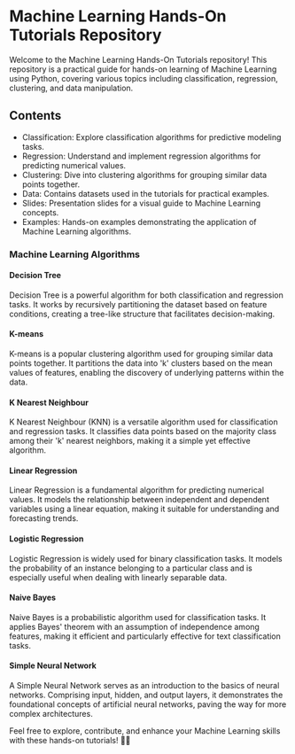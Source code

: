 # Machine Learning Hands-On Tutorials Repository
Welcome to the Machine Learning Hands-On Tutorials repository! This repository is a practical guide for hands-on learning of Machine Learning using Python, covering various topics including classification, regression, clustering, and data manipulation.

## Contents
* Classification: Explore classification algorithms for predictive modeling tasks.
* Regression: Understand and implement regression algorithms for predicting numerical values.
* Clustering: Dive into clustering algorithms for grouping similar data points together.
* Data: Contains datasets used in the tutorials for practical examples.
* Slides: Presentation slides for a visual guide to Machine Learning concepts.
* Examples: Hands-on examples demonstrating the application of Machine Learning algorithms.

### Machine Learning Algorithms
#### Decision Tree
Decision Tree is a powerful algorithm for both classification and regression tasks. It works by recursively partitioning the dataset based on feature conditions, creating a tree-like structure that facilitates decision-making.

#### K-means
K-means is a popular clustering algorithm used for grouping similar data points together. It partitions the data into 'k' clusters based on the mean values of features, enabling the discovery of underlying patterns within the data.

#### K Nearest Neighbour
K Nearest Neighbour (KNN) is a versatile algorithm used for classification and regression tasks. It classifies data points based on the majority class among their 'k' nearest neighbors, making it a simple yet effective algorithm.

#### Linear Regression
Linear Regression is a fundamental algorithm for predicting numerical values. It models the relationship between independent and dependent variables using a linear equation, making it suitable for understanding and forecasting trends.

#### Logistic Regression
Logistic Regression is widely used for binary classification tasks. It models the probability of an instance belonging to a particular class and is especially useful when dealing with linearly separable data.

#### Naive Bayes
Naive Bayes is a probabilistic algorithm used for classification tasks. It applies Bayes' theorem with an assumption of independence among features, making it efficient and particularly effective for text classification tasks.

#### Simple Neural Network
A Simple Neural Network serves as an introduction to the basics of neural networks. Comprising input, hidden, and output layers, it demonstrates the foundational concepts of artificial neural networks, paving the way for more complex architectures.

Feel free to explore, contribute, and enhance your Machine Learning skills with these hands-on tutorials! 🤖✨
